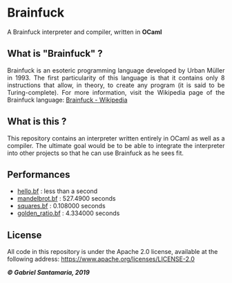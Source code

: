 # Brainfuck
A Brainfuck interpreter and compiler, written in **OCaml**

## What is "Brainfuck" ?
<p style="text-align: justify;">Brainfuck is an esoteric programming language developed by Urban Müller in 1993. The first particularity of this language is that it contains only 8 instructions that allow, in theory, to create any program (it is said to be Turing-complete). For more information, visit the Wikipedia page of the Brainfuck language: <a href="https://en.wikipedia.org/wiki/Brainfuck">Brainfuck - Wikipedia</a></p>

## What is this ?
<p style="text-align: justify;">This repository contains an interpreter written entirely in OCaml as well as a compiler. The ultimate goal would be to be able to integrate the interpreter into other projects so that he can use Brainfuck as he sees fit.</p>

## Performances
- [hello.bf](https://gist.github.com/minikomi/3998533) : less than a second
- [mandelbrot.bf](https://github.com/frerich/brainfuck/blob/master/samples/mandelbrot.bf) : 527.4900 seconds
- [squares.bf](https://github.com/frerich/brainfuck/blob/master/samples/squares.b) : 0.108000 seconds
- [golden_ratio.bf](https://github.com/fabianishere/brainfuck/blob/master/examples/math/golden-ratio.bf) : 4.334000 seconds

## License
All code in this repository is under the Apache 2.0 license, available at the following address: https://www.apache.org/licenses/LICENSE-2.0

_**&copy; Gabriel Santamaria, 2019**_

